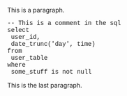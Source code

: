 <span style="font-weight:400">This is a paragraph.</span>

<span style="font-weight:400;font-family:&quot;Courier New&quot;">--
This is a comment in the sql\
select\
 user\_id,\
 date\_trunc('day', time)\
from\
 user\_table\
where\
 some\_stuff is not null</span>

<span style="font-weight:400">This is the last paragraph.</span>
